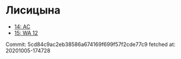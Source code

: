 # Лисицына
- [14: AC](14.md)
- [15: WA 12](15.md)

Commit: 5cd84c9ac2eb38586a674169f699f57f2cde77c9
 fetched at: 20201005-174728
